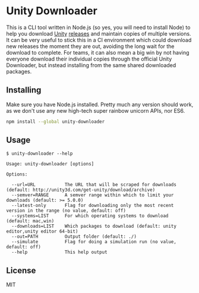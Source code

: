 # Unity Downloader

This is a CLI tool written in Node.js (so yes, you will need to install Node) to help you
download [Unity](http://unity3d.com/) [releases](http://unity3d.com/get-unity/download/archive)
and maintain copies of multiple versions. It can be very useful to stick this in a CI environment
which could download new releases the moment they are out, avoiding the long wait for the
download to complete. For teams, it can also mean a big win by not having everyone download their
individual copies through the official Unity Downloader, but instead installing from the same
shared downloaded packages.

## Installing

Make sure you have Node.js installed. Pretty much any version should work, as we don't use any
new high-tech super rainbow unicorn APIs, nor ES6.

```sh
npm install --global unity-downloader
```

## Usage

```
$ unity-downloader --help

Usage: unity-downloader [options]

Options:

  --url=URL           The URL that will be scraped for downloads (default: http://unity3d.com/get-unity/download/archive)
  --semver=RANGE      A semver range within which to limit your downloads (default: >= 5.0.0)
  --latest-only       Flag for downloading only the most recent version in the range (no value, default: off)
  --systems=LIST      For which operating systems to download (default: mac,win)
  --downloads=LIST    Which packages to download (default: unity editor,unity editor 64-bit)
  --out=PATH          Output folder (default: ./)
  --simulate          Flag for doing a simulation run (no value, default: off)
  --help              This help output
```

## License

MIT
